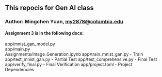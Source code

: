 ## This repocis for Gen AI class

### Author: Mingchen Yuan, my2878@columbia.edu

#### Assignment 3 is in the following docs:
app/mnist_gan_model.py          
app/main.py                    
Assignments/Image_Generation.ipynb 
app/train_mnist_gan.py          - Train
app/test_mnist_gan.py           - Partial Test
app/test_comprehensive.py       - Final Test
app/verify_final.py             - Final Verification
app/project.toml                - Project Dependencies
